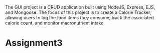 The GUI project is a CRUD application built using NodeJS, Express, EJS, and Mongoose. The focus of this project is to create a Calorie Tracker, allowing users to log the food items they consume, track the associated calorie count, and monitor macronutrient intake.
# Assignment3
